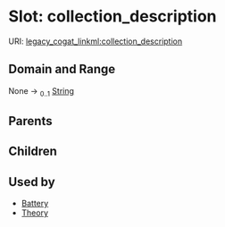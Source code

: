 
# Slot: collection_description



URI: [legacy_cogat_linkml:collection_description](https://w3id.org/rwblair/legacy-cogat-linkml/collection_description)


## Domain and Range

None &#8594;  <sub>0..1</sub> [String](types/String.md)

## Parents


## Children


## Used by

 * [Battery](Battery.md)
 * [Theory](Theory.md)
